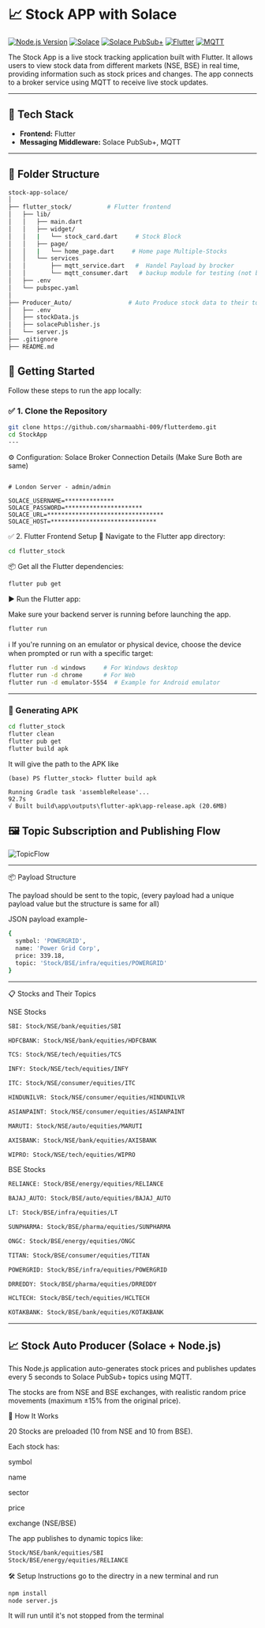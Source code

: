 # 📈 Stock APP with Solace

[![Node.js Version](https://img.shields.io/badge/Node.js-16%2B-green)](https://nodejs.org/)
[![Solace](https://img.shields.io/badge/Solace-Messaging-00BFFF)](https://solace.com/)
[![Solace PubSub+](https://img.shields.io/badge/Solace%20PubSub%2B-Event%20Broker-0080FF)](https://solace.com/products/event-broker/)
[![Flutter](https://img.shields.io/badge/Flutter-3%2B-02569B)](https://flutter.dev/)
[![MQTT](https://img.shields.io/badge/MQTT-Protocol-FF8200)](https://mqtt.org/)


The Stock App is a live stock tracking application built with Flutter. It allows users to view stock data from different markets (NSE, BSE) in real time, providing information such as stock prices and changes. The app connects to a broker service using MQTT to receive live stock updates. 

---

## 🔧 Tech Stack

- **Frontend:** Flutter
- **Messaging Middleware:** Solace PubSub+, MQTT


---

## 📁 Folder Structure
```bash
stock-app-solace/
│
├── flutter_stock/          # Flutter frontend
│   ├── lib/
│   │   ├── main.dart
│   │   ├── widget/
│   │   |   └── stock_card.dart     # Stock Block
│   │   ├── page/
│   │   |   └── home_page.dart     # Home page Multiple-Stocks
│   │   └── services
│   │       ├── mqtt_service.dart   #  Handel Payload by brocker
│   │       └── mqtt_consumer.dart   # backup module for testing (not being called)
│   ├── .env
│   └── pubspec.yaml
│ 
├── Producer_Auto/                # Auto Produce stock data to their topic
│   ├── .env
│   ├── stockData.js
│   ├── solacePublisher.js
│   └── server.js
├── .gitignore
├── README.md
```
## 🚀 Getting Started

Follow these steps to run the app locally:

### ✅ 1. Clone the Repository

```bash
git clone https://github.com/sharmaabhi-009/flutterdemo.git
cd StockApp
---
```
⚙️ Configuration:
Solace Broker Connection Details (Make Sure Both are same)
```env

# London Server - admin/admin

SOLACE_USERNAME=**************
SOLACE_PASSWORD=**********************
SOLACE_URL=*********************************
SOLACE_HOST=******************************

```

✅ 2. Flutter Frontend Setup
📁 Navigate to the Flutter app directory:
```bash
cd flutter_stock
```
📦 Get all the Flutter dependencies:

```bash
flutter pub get

```
▶️ Run the Flutter app:

Make sure your backend server is running before launching the app.

```bash
flutter run
```

ℹ️ If you're running on an emulator or physical device, choose the device when prompted or run with a specific target:

```bash
flutter run -d windows     # For Windows desktop
flutter run -d chrome      # For Web
flutter run -d emulator-5554  # Example for Android emulator
```
---

### 📱 Generating APK

```bash
cd flutter_stock
flutter clean
flutter pub get
flutter build apk
```
It will give the path to the APK like
```
(base) PS flutter_stock> flutter build apk

Running Gradle task 'assembleRelease'...                           92.7s
√ Built build\app\outputs\flutter-apk\app-release.apk (20.6MB)
```

## 🖼️ Topic Subscription and Publishing Flow

![TopicFlow](./assets/TopicFlow.png)

---

📦 Payload Structure

The payload should be sent to the topic, (every payload had a unique payload value but the structure is same for all)

JSON payload example-

```bash
{
  symbol: 'POWERGRID',
  name: 'Power Grid Corp',
  price: 339.18,
  topic: 'Stock/BSE/infra/equities/POWERGRID'
}
```

---
📋 Stocks and Their Topics

NSE Stocks
```bash
SBI: Stock/NSE/bank/equities/SBI

HDFCBANK: Stock/NSE/bank/equities/HDFCBANK

TCS: Stock/NSE/tech/equities/TCS

INFY: Stock/NSE/tech/equities/INFY

ITC: Stock/NSE/consumer/equities/ITC

HINDUNILVR: Stock/NSE/consumer/equities/HINDUNILVR

ASIANPAINT: Stock/NSE/consumer/equities/ASIANPAINT

MARUTI: Stock/NSE/auto/equities/MARUTI

AXISBANK: Stock/NSE/bank/equities/AXISBANK

WIPRO: Stock/NSE/tech/equities/WIPRO
```

BSE Stocks
```bash
RELIANCE: Stock/BSE/energy/equities/RELIANCE

BAJAJ_AUTO: Stock/BSE/auto/equities/BAJAJ_AUTO

LT: Stock/BSE/infra/equities/LT

SUNPHARMA: Stock/BSE/pharma/equities/SUNPHARMA

ONGC: Stock/BSE/energy/equities/ONGC

TITAN: Stock/BSE/consumer/equities/TITAN

POWERGRID: Stock/BSE/infra/equities/POWERGRID

DRREDDY: Stock/BSE/pharma/equities/DRREDDY

HCLTECH: Stock/BSE/tech/equities/HCLTECH

KOTAKBANK: Stock/BSE/bank/equities/KOTAKBANK
```

---

## 📈 Stock Auto Producer (Solace + Node.js)

This Node.js application auto-generates stock prices and publishes updates every 5 seconds to Solace PubSub+ topics using MQTT.

The stocks are from NSE and BSE exchanges, with realistic random price movements (maximum ±15% from the original price).

🚀 How It Works

20 Stocks are preloaded (10 from NSE and 10 from BSE).

Each stock has:

symbol

name

sector

price

exchange (NSE/BSE)

The app publishes to dynamic topics like:
```bash
Stock/NSE/bank/equities/SBI
Stock/BSE/energy/equities/RELIANCE
```
🛠️ Setup Instructions
go to the directry in a new terminal and run
```bash
npm install
node server.js
```
It will run until it's not stopped from the terminal

